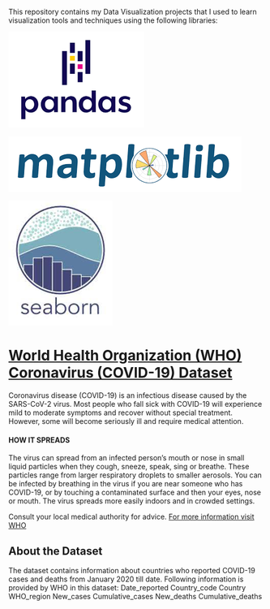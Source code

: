 
This repository contains my Data Visualization projects that I used to learn visualization tools and techniques using the following libraries:

![Pandas](https://github.com/kennyfahad/Data-Visualization/blob/main/Data/pandas.png "Pandas")

![Matplotlib](https://github.com/kennyfahad/Data-Visualization/blob/main/Data/matplot.png "Matplotlib")

![Seaborn](https://github.com/kennyfahad/Data-Visualization/blob/main/Data/seaborn.jpeg "Seabron")



# [World Health Organization (WHO) Coronavirus (COVID-19) Dataset](https://github.com/kennyfahad/Data-Visualization/blob/main/WHO%20Coronavirus%20(COVID-19).ipynb)
Coronavirus disease (COVID-19) is an infectious disease caused by the SARS-CoV-2 virus.
Most people who fall sick with COVID-19 will experience mild to moderate symptoms and recover without special treatment. However, some will become seriously ill and require medical attention.


#### HOW IT SPREADS
The virus can spread from an infected person’s mouth or nose in small liquid particles when they cough, sneeze, speak, sing or breathe. These particles range from larger respiratory droplets to smaller aerosols.
You can be infected by breathing in the virus if you are near someone who has COVID-19, or by touching a contaminated surface and then your eyes, nose or mouth. The virus spreads more easily indoors and in crowded settings.

Consult your local medical authority for advice.
[For more information visit WHO](https://www.who.int/news-room/questions-and-answers/item/coronavirus-disease-covid-19-how-is-it-transmitted)

## About the Dataset
The dataset contains information about countries who reported COVID-19 cases and deaths from January 2020 till date. Following information is provided by WHO in this dataset:
Date_reported	Country_code	Country	WHO_region	New_cases	Cumulative_cases	New_deaths	Cumulative_deaths
